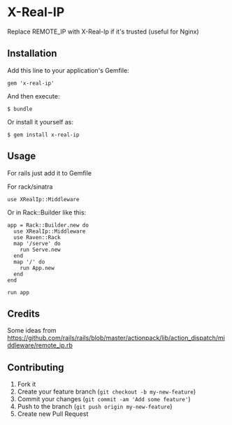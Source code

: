 # X-Real-IP

Replace REMOTE_IP with X-Real-Ip if it's trusted (useful for Nginx)

## Installation

Add this line to your application's Gemfile:

    gem 'x-real-ip'

And then execute:

    $ bundle

Or install it yourself as:

    $ gem install x-real-ip

## Usage

For rails just add it to Gemfile

For rack/sinatra

    use XRealIp::Middleware

Or in Rack::Builder like this:

    app = Rack::Builder.new do
      use XRealIp::Middleware
      use Raven::Rack
      map '/serve' do
        run Serve.new
      end
      map '/' do
        run App.new
      end
    end

    run app

## Credits

Some ideas from https://github.com/rails/rails/blob/master/actionpack/lib/action_dispatch/middleware/remote_ip.rb

## Contributing

1. Fork it
2. Create your feature branch (`git checkout -b my-new-feature`)
3. Commit your changes (`git commit -am 'Add some feature'`)
4. Push to the branch (`git push origin my-new-feature`)
5. Create new Pull Request
